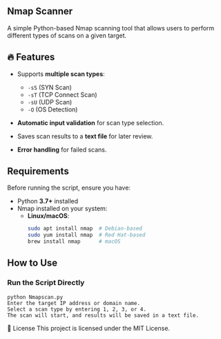 ## Nmap Scanner

A simple Python-based Nmap scanning tool that allows users to perform different types of scans on a given target.

## 🔥 Features
- Supports **multiple scan types**:
  - `-sS` (SYN Scan)
  - `-sT` (TCP Connect Scan)
  - `-sU` (UDP Scan)
  - `-O` (OS Detection)
    
- **Automatic input validation** for scan type selection.
- Saves scan results to a **text file** for later review.
- **Error handling** for failed scans.

## Requirements
Before running the script, ensure you have:
- Python **3.7+** installed
- Nmap installed on your system:
  - **Linux/macOS**:  
    ```sh
    sudo apt install nmap  # Debian-based
    sudo yum install nmap  # Red Hat-based
    brew install nmap      # macOS
    ```
## How to Use

### **Run the Script Directly**
```
python Nmapscan.py
Enter the target IP address or domain name.
Select a scan type by entering 1, 2, 3, or 4.
The scan will start, and results will be saved in a text file.
```

📜 License
This project is licensed under the MIT License.
